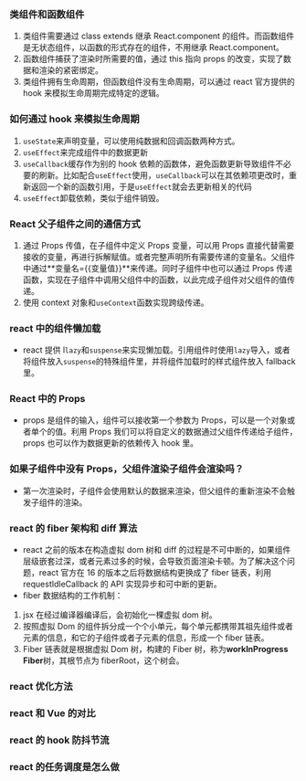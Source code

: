 <!--
 * @Description:
 * @Date: 2024-07-28 19:23:38
 * @LastEditTime: 2024-08-01 13:04:59
-->

### 类组件和函数组件

1. 类组件需要通过 class extends 继承 React.component 的组件。而函数组件是无状态组件，以函数的形式存在的组件，不用继承 React.component。
2. 函数组件捕获了渲染时所需要的值，通过 this 指向 props 的改变，实现了数据和渲染的紧密绑定。
3. 类组件拥有生命周期，但函数组件没有生命周期，可以通过 react 官方提供的 hook 来模拟生命周期完成特定的逻辑。

### 如何通过 hook 来模拟生命周期

1. `useState`来声明变量，可以使用纯数据和回调函数两种方式。
2. `useEffect`来完成组件中的数据更新
3. `useCallback`缓存作为别的 hook 依赖的函数体，避免函数更新导致组件不必要的刷新。比如配合`useEffect`使用，`useCallback`可以在其依赖项更改时，重新返回一个新的函数引用，于是`useEffect`就会去更新相关的代码
4. `useEffect`卸载依赖，类似于组件销毁。

### React 父子组件之间的通信方式

1. 通过 Props 传值，在子组件中定义 Props 变量，可以用 Props 直接代替需要接收的变量，再进行拆解赋值。或者完整声明所有需要传递的变量名。父组件中通过**变量名={{变量值}}**来传递。同时子组件中也可以通过 Props 传递函数，实现在子组件中调用父组件中的函数，以此完成子组件对父组件的值传递。
2. 使用 context 对象和`useContext`函数实现跨级传递。

### react 中的组件懒加载

- react 提供 l`lazy`和`suspense`来实现懒加载。引用组件时使用`lazy`导入，或者将组件放入`suspense`的特殊组件里，并将组件加载时的样式组件放入 fallback 里。

### React 中的 Props

- props 是组件的输入，组件可以接收第一个参数为 Props，可以是一个对象或者单个的值。利用 Props 我们可以将自定义的数据通过父组件传递给子组件，props 也可以作为数据更新的依赖传入 hook 里。

### 如果子组件中没有 Props，父组件渲染子组件会渲染吗？

- 第一次渲染时，子组件会使用默认的数据来渲染，但父组件的重新渲染不会触发子组件的渲染。

### react 的 fiber 架构和 diff 算法

- react 之前的版本在构造虚拟 dom 树和 diff 的过程是不可中断的，如果组件层级嵌套过深，或者元素过多的时候，会导致页面渲染卡顿。为了解决这个问题，react 官方在 16 的版本之后将数据结构更换成了 fiber 链表，利用 requestIdleCallback 的 API 实现异步和可中断的更新。
- fiber 数据结构的工作机制：

1. jsx 在经过编译器编译后，会初始化一棵虚拟 dom 树。
2. 按照虚拟 Dom 的组件拆分成一个个小单元，每个单元都携带其祖先组件或者元素的信息，和它的子组件或者子元素的信息，形成一个 fiber 链表。
3. Fiber 链表就是根据虚拟 Dom 树，构建的 Fiber 树，称为**workInProgress Fiber**树，其根节点为 fiberRoot，这个树会。

### react 优化方法

### react 和 Vue 的对比

### react 的 hook 防抖节流

### react 的任务调度是怎么做
